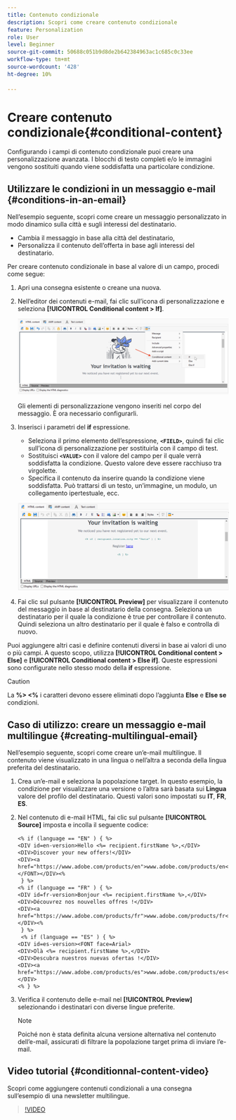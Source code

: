 ```yaml
---
title: Contenuto condizionale
description: Scopri come creare contenuto condizionale
feature: Personalization
role: User
level: Beginner
source-git-commit: 50688c051b9d8de2b642384963ac1c685c0c33ee
workflow-type: tm+mt
source-wordcount: '428'
ht-degree: 10%

---
```



# Creare contenuto condizionale{#conditional-content}

Configurando i campi di contenuto condizionale puoi creare una personalizzazione avanzata. I blocchi di testo completi e/o le immagini vengono sostituiti quando viene soddisfatta una particolare condizione.


## Utilizzare le condizioni in un messaggio e-mail {#conditions-in-an-email}

Nell’esempio seguente, scopri come creare un messaggio personalizzato in modo dinamico sulla città e sugli interessi del destinatario.

* Cambia il messaggio in base alla città del destinatario,
* Personalizza il contenuto dell’offerta in base agli interessi del destinatario.

Per creare contenuto condizionale in base al valore di un campo, procedi come segue:

1. Apri una consegna esistente o creane una nuova.
1. Nell’editor dei contenuti e-mail, fai clic sull’icona di personalizzazione e seleziona **[!UICONTROL Conditional content > If]**.

   ![Inserire una condizione](assets/condition-insert.png)

   Gli elementi di personalizzazione vengono inseriti nel corpo del messaggio. È ora necessario configurarli.

1. Inserisci i parametri del **if** espressione.

   * Seleziona il primo elemento dell’espressione, **`<FIELD>`**, quindi fai clic sull’icona di personalizzazione per sostituirla con il campo di test.
   * Sostituisci **`<VALUE>`** con il valore del campo per il quale verrà soddisfatta la condizione. Questo valore deve essere racchiuso tra virgolette.
   * Specifica il contenuto da inserire quando la condizione viene soddisfatta. Può trattarsi di un testo, un’immagine, un modulo, un collegamento ipertestuale, ecc.

   ![Condizione in un messaggio e-mail](assets/condition-in-email.png)

1. Fai clic sul pulsante **[!UICONTROL Preview]** per visualizzare il contenuto del messaggio in base al destinatario della consegna. Seleziona un destinatario per il quale la condizione è true per controllare il contenuto. Quindi seleziona un altro destinatario per il quale è falso e controlla di nuovo.

Puoi aggiungere altri casi e definire contenuti diversi in base ai valori di uno o più campi. A questo scopo, utilizza **[!UICONTROL Conditional content > Else]** e **[!UICONTROL Conditional content > Else if]**. Queste espressioni sono configurate nello stesso modo della **if** espressione.

>[!CAUTION]
>
>La **%> &lt;%** i caratteri devono essere eliminati dopo l’aggiunta **Else** e **Else se** condizioni.


## Caso di utilizzo: creare un messaggio e-mail multilingue {#creating-multilingual-email}

Nell’esempio seguente, scopri come creare un’e-mail multilingue. Il contenuto viene visualizzato in una lingua o nell’altra a seconda della lingua preferita del destinatario.

1. Crea un’e-mail e seleziona la popolazione target. In questo esempio, la condizione per visualizzare una versione o l’altra sarà basata sui **Lingua** valore del profilo del destinatario. Questi valori sono impostati su **IT**, **FR**, **ES**.
1. Nel contenuto di e-mail HTML, fai clic sul pulsante **[!UICONTROL Source]** imposta e incolla il seguente codice:

   ```
   <% if (language == "EN" ) { %>
   <DIV id=en-version>Hello <%= recipient.firstName %>,</DIV>
   <DIV>Discover your new offers!</DIV>
   <DIV><a href="https://www.adobe.com/products/en">www.adobe.com/products/en</A></FONT></DIV><%
    } %>
   <% if (language == "FR" ) { %>
   <DIV id=fr-version>Bonjour <%= recipient.firstName %>,</DIV>
   <DIV>Découvrez nos nouvelles offres !</DIV>
   <DIV><a href="https://www.adobe.com/products/fr">www.adobe.com/products/fr</A></DIV><%
    } %>
    <% if (language == "ES" ) { %>
   <DIV id=es-version><FONT face=Arial>
   <DIV>Olà <%= recipient.firstName %>,</DIV>
   <DIV>Descubra nuestros nuevas ofertas !</DIV>
   <DIV><a href="https://www.adobe.com/products/es">www.adobe.com/products/es</A></DIV>
   <% } %>
   ```

1. Verifica il contenuto delle e-mail nel **[!UICONTROL Preview]** selezionando i destinatari con diverse lingue preferite.

   >[!NOTE]
   >
   >Poiché non è stata definita alcuna versione alternativa nel contenuto dell’e-mail, assicurati di filtrare la popolazione target prima di inviare l’e-mail.

## Video tutorial {#conditionnal-content-video}

Scopri come aggiungere contenuti condizionali a una consegna sull’esempio di una newsletter multilingue.

>[!VIDEO](https://video.tv.adobe.com/v/335682?quality=12)


